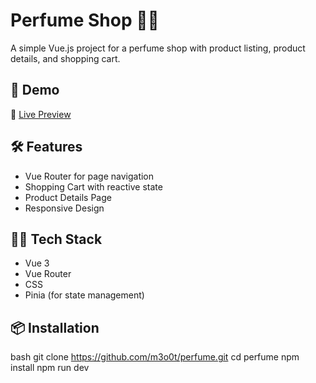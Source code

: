 # Perfume Shop 🧴🌸

A simple Vue.js project for a perfume shop with product listing, product details, and shopping cart.

## 🚀 Demo

🔗 [Live Preview](https://yourusername.github.io/perfume/)


## 🛠️ Features

- Vue Router for page navigation
- Shopping Cart with reactive state
- Product Details Page
- Responsive Design

## 🧑‍💻 Tech Stack

- Vue 3
- Vue Router
- CSS 
- Pinia (for state management)

## 📦 Installation

bash
git clone https://github.com/m3o0t/perfume.git
cd perfume
npm install
npm run dev
